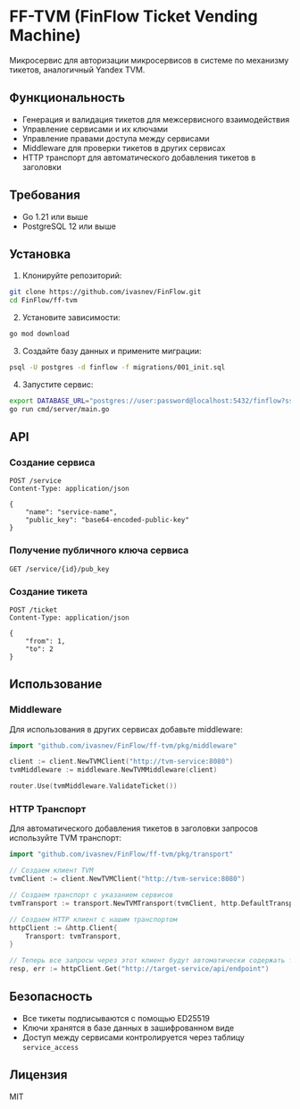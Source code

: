 # FF-TVM (FinFlow Ticket Vending Machine)

Микросервис для авторизации микросервисов в системе по механизму тикетов, аналогичный Yandex TVM.

## Функциональность

- Генерация и валидация тикетов для межсервисного взаимодействия
- Управление сервисами и их ключами
- Управление правами доступа между сервисами
- Middleware для проверки тикетов в других сервисах
- HTTP транспорт для автоматического добавления тикетов в заголовки

## Требования

- Go 1.21 или выше
- PostgreSQL 12 или выше

## Установка

1. Клонируйте репозиторий:
```bash
git clone https://github.com/ivasnev/FinFlow.git
cd FinFlow/ff-tvm
```

2. Установите зависимости:
```bash
go mod download
```

3. Создайте базу данных и примените миграции:
```bash
psql -U postgres -d finflow -f migrations/001_init.sql
```

4. Запустите сервис:
```bash
export DATABASE_URL="postgres://user:password@localhost:5432/finflow?sslmode=disable"
go run cmd/server/main.go
```

## API

### Создание сервиса
```http
POST /service
Content-Type: application/json

{
    "name": "service-name",
    "public_key": "base64-encoded-public-key"
}
```

### Получение публичного ключа сервиса
```http
GET /service/{id}/pub_key
```

### Создание тикета
```http
POST /ticket
Content-Type: application/json

{
    "from": 1,
    "to": 2
}
```

## Использование

### Middleware

Для использования в других сервисах добавьте middleware:

```go
import "github.com/ivasnev/FinFlow/ff-tvm/pkg/middleware"

client := client.NewTVMClient("http://tvm-service:8080")
tvmMiddleware := middleware.NewTVMMiddleware(client)

router.Use(tvmMiddleware.ValidateTicket())
```

### HTTP Транспорт

Для автоматического добавления тикетов в заголовки запросов используйте TVM транспорт:

```go
import "github.com/ivasnev/FinFlow/ff-tvm/pkg/transport"

// Создаем клиент TVM
tvmClient := client.NewTVMClient("http://tvm-service:8080")

// Создаем транспорт с указанием сервисов
tvmTransport := transport.NewTVMTransport(tvmClient, http.DefaultTransport, fromServiceID, toServiceID)

// Создаем HTTP клиент с нашим транспортом
httpClient := &http.Client{
    Transport: tvmTransport,
}

// Теперь все запросы через этот клиент будут автоматически содержать тикет
resp, err := httpClient.Get("http://target-service/api/endpoint")
```

## Безопасность

- Все тикеты подписываются с помощью ED25519
- Ключи хранятся в базе данных в зашифрованном виде
- Доступ между сервисами контролируется через таблицу `service_access`

## Лицензия

MIT 